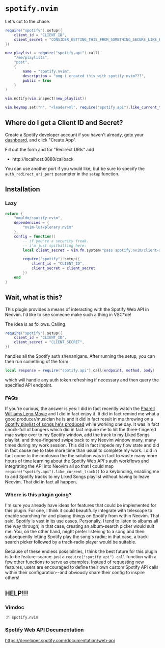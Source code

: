 # `spotify.nvim`

Let's cut to the chase.

```lua
require("spotify").setup({
    client_id = "CLIENT_ID",
    client_secret = "CONSIDER_GETTING_THIS_FROM_SOMETHING_SECURE_LIKE_PASS",
})

new_playlist = require("spotify.api").call(
    "/me/playlists",
    "post",
    {
        name = "spotify.nvim",
        description = "omg i created this with spotify.nvim???",
        public = true
    }
)

vim.notify(vim.inspect(new_playlist))

vim.keymap.set("n", "<leader>ml", require("spotify.api").like_current_track)
```

## Where do I get a Client ID and Secret?

Create a Spotify developer account if you haven't already,
goto your [dashboard](https://developer.spotify.com/dashboard), and click
"Create App".

Fill out the form and for "Redirect URIs" add
* http://localhost:8888/callback

You can use another port if you would like, but be sure to specify the
`auth_redirect_uri_port` parameter in the `setup` function.

## Installation

### Lazy

```lua
return {
    "mmuldo/spotify.nvim",
    dependencies = {
        "nvim-lua/plenary.nvim"
    },
    config = function()
        -- if you're a security freak.
        -- i'm just spitballing here:
        local client_secret = vim.fn.system("pass spotify.nvim/client-secret")

        require("spotify").setup({
            client_id = "CLIENT_ID",
            client_secret = client_secret
        })
    end
}
```

## Wait, what is this?

This plugin provides a means of interacting with the Spotify Web API in
Neovim. I'd like to see someone make such a thing in VSC\*de!

The idea is as follows. Calling
```lua
require("spotify").setup({
    client_id = "CLIENT_ID",
    client_secret = "CLIENT_SECRET",
})
```
handles all the Spotify auth shenanigans. After running the setup, you can then
run something of the form
```lua
local response = require("spotify.api").call(endpoint, method, body)
```
which will handle any auth token refreshing if necessary and then query the
specified API endpoint.

### FAQs

If you're curious, the answer is yes: I did in fact recently watch the
[Pharell Williams Lego Movie](https://www.imdb.com/title/tt31064841/) and I
did in fact enjoy it. It did in fact remind me what a good producer/musician he
is and it did in fact result in me throwing on a [Spotify playlist of songs he's
produced](https://open.spotify.com/playlist/3gC3qkmGsyEMIfgsiynDPP?si=1fdfc537620a47a0)
while working one day. It was in fact chock-full of bangers which did in fact
require me to hit the three-fingered mac swipe over to my Spotify window, add
the track to my Liked Songs playlist, and three-fingered swipe back to my
Neovim window many, many times during my work session.
This did in fact impede my flow state and did in fact cause me to take more
time than usual to complete my work.
I did in fact come to the conlusion the the solution was in fact to waste
many more hours of time learning about the Spotify Web API's auth workflows
and integrating the API into Neovim all so that I could map
`require("spotify.api").like_current_track()` to a keybinding, enabling
me to add Spotify tracks to my Liked Songs playlist without having to leave
Neovim. That did in fact all happen.

### Where is this plugin going?

I'm sure you already have ideas for features that could be implemented for this plugin.
For one, I think it could beautifully integrate with telescope to
enable searching for and playing things on Spotify from within Neovim.
That said, Spotify is vast in its use cases.
Personally, I tend to listen to albums all the way through; in that case,
creating an album-search picker would suit me.
You, on the other hand, might prefer listening to a song and then subsequently
letting Spotify play the song's radio; in that case,
a track-search picker followed by a track-radio player would be suitable.

Because of these endless possibilities, I think the best future for this plugin
is to be feature-scarce: just a `require("spotify.api").call` function with a
few other functions to serve as examples.
Instead of requesting new features, users are encouraged to define their own
custom Spotify API calls within their configuration--and obviously share
their config to inspire others!

## HELP!!!

### Vimdoc

```
:h spotify.nvim
```

### Spotify Web API Documentation

https://developer.spotify.com/documentation/web-api
